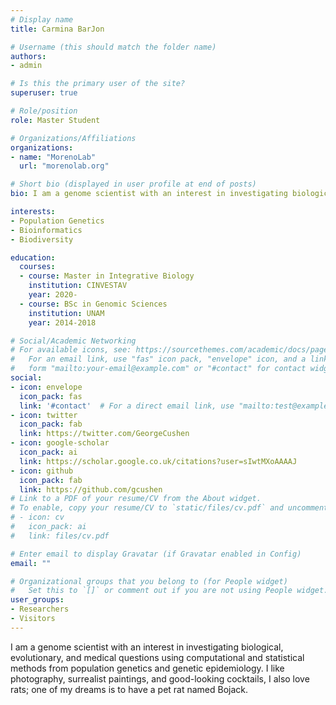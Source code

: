 ```yaml
---
# Display name
title: Carmina BarJon

# Username (this should match the folder name)
authors:
- admin

# Is this the primary user of the site?
superuser: true

# Role/position
role: Master Student

# Organizations/Affiliations
organizations:
- name: "MorenoLab"
  url: "morenolab.org"

# Short bio (displayed in user profile at end of posts)
bio: I am a genome scientist with an interest in investigating biological, evolutionary, and medical questions using computational and statistical methods from population genetics and genetic epidemiology

interests:
- Population Genetics 
- Bioinformatics 
- Biodiversity

education:
  courses:
  - course: Master in Integrative Biology
    institution: CINVESTAV
    year: 2020-
  - course: BSc in Genomic Sciences 
    institution: UNAM
    year: 2014-2018

# Social/Academic Networking
# For available icons, see: https://sourcethemes.com/academic/docs/page-builder/#icons
#   For an email link, use "fas" icon pack, "envelope" icon, and a link in the
#   form "mailto:your-email@example.com" or "#contact" for contact widget.
social:
- icon: envelope
  icon_pack: fas
  link: '#contact'  # For a direct email link, use "mailto:test@example.org".
- icon: twitter
  icon_pack: fab
  link: https://twitter.com/GeorgeCushen
- icon: google-scholar
  icon_pack: ai
  link: https://scholar.google.co.uk/citations?user=sIwtMXoAAAAJ
- icon: github
  icon_pack: fab
  link: https://github.com/gcushen
# Link to a PDF of your resume/CV from the About widget.
# To enable, copy your resume/CV to `static/files/cv.pdf` and uncomment the lines below.
# - icon: cv
#   icon_pack: ai
#   link: files/cv.pdf

# Enter email to display Gravatar (if Gravatar enabled in Config)
email: ""

# Organizational groups that you belong to (for People widget)
#   Set this to `[]` or comment out if you are not using People widget.
user_groups:
- Researchers
- Visitors
---
```


I am a genome scientist with an interest in investigating biological, evolutionary, and medical questions using computational and statistical methods from population genetics and genetic epidemiology. I like photography, surrealist paintings, and good-looking cocktails, I also love rats; one of my dreams is to have a pet rat named Bojack.

